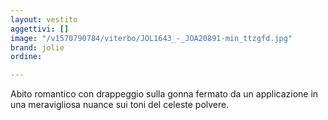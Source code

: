 ```yaml
---
layout: vestito
aggettivi: []
image: "/v1570790784/viterbo/JOL1643_-_JOA20891-min_ttzgfd.jpg"
brand: jolie
ordine: 

---
```

Abito romantico con drappeggio sulla gonna fermato da un applicazione in una meravigliosa nuance sui toni del celeste polvere.